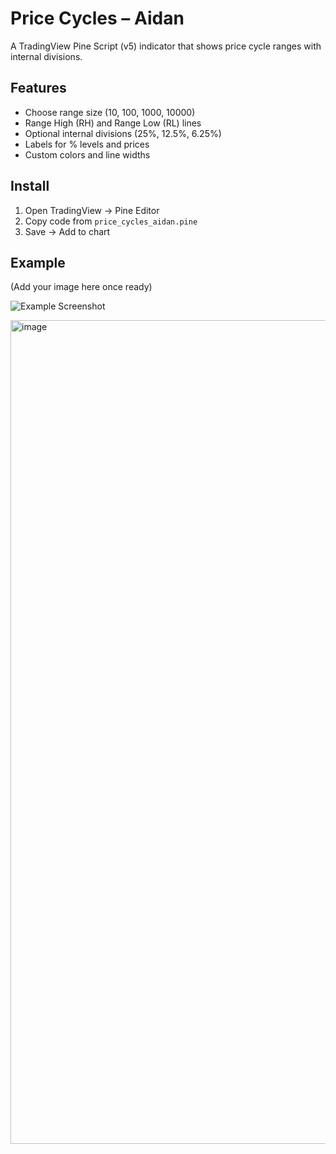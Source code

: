 # Price Cycles – Aidan

A TradingView Pine Script (v5) indicator that shows price cycle ranges with internal divisions.

## Features
- Choose range size (10, 100, 1000, 10000)
- Range High (RH) and Range Low (RL) lines
- Optional internal divisions (25%, 12.5%, 6.25%)
- Labels for % levels and prices
- Custom colors and line widths

## Install
1. Open TradingView → Pine Editor
2. Copy code from `price_cycles_aidan.pine`
3. Save → Add to chart

## Example
(Add your image here once ready)

![Example Screenshot](examples/screenshot-1.png)
















<img width="3154" height="1318" alt="image" src="https://github.com/user-attachments/assets/b1796203-c139-4e91-8c49-07559adc9cb3" />
